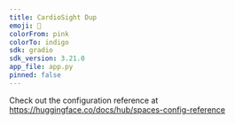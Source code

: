 ```yaml
---
title: CardioSight Dup
emoji: 🏢
colorFrom: pink
colorTo: indigo
sdk: gradio
sdk_version: 3.21.0
app_file: app.py
pinned: false
---
```


Check out the configuration reference at https://huggingface.co/docs/hub/spaces-config-reference
